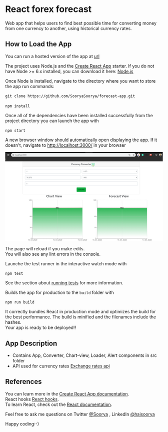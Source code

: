 # React forex forecast

Web app that helps users to find best possible time for converting money from one currency to another, using historical currency rates.<br />

## How to Load the App

You can run a hosted version of the app at [url]()

The project uses Node.js and the [Create React App](https://github.com/facebook/create-react-app) starter. If you do not have Node >= 6.x installed, you can download it here: [Node.js](https://nodejs.org/en/)

Once Node is installed, navigate to the directory where you want to store the app run commands:
```
git clone https://github.com/SooryaSoorya/forecast-app.git 

npm install
```
Once all of the dependencies have been installed successfully from the project directory you can launch the app with
```
npm start
```

A new browser window should automatically open displaying the app. If it doesn't, navigate to [http://localhost:3000/](http://localhost:3000/) in your browser

![Converter Screen](src/assets/images/converter-app.png "forex forecast")

The page will reload if you make edits.<br />
You will also see any lint errors in the console. <br/>

Launche the test runner in the interactive watch mode with <br />
```
npm test
```
See the section about [running tests](https://facebook.github.io/create-react-app/docs/running-tests) for more information.

Builds the app for production to the `build` folder with<br />
```
npm run build
```
It correctly bundles React in production mode and optimizes the build for the best performance.
The build is minified and the filenames include the hashes.<br />
Your app is ready to be deployed!!

## App Description

- Contains  App, Converter, Chart-view, Loader, Alert components in src folder
- API used for currency rates [Exchange rates api](https://www.exchangeratesapi.io/)

## References

You can learn more in the [Create React App documentation](https://facebook.github.io/create-react-app/docs/getting-started).<br/>
React hooks [React hooks](https://reactjs.org/docs/hooks-intro.html). <br/>
To learn React, check out the [React documentation](https://reactjs.org/).

Feel free to ask me questions on Twitter [@Soorya](https://twitter.com/_soorya) , LinkedIn [@haisoorya](https://www.linkedin.com/in/haisoorya/) <br/>


Happy coding:-)
